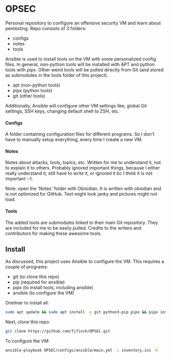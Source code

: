 # OPSEC
Personal repository to configure an offensive security VM and learn about pentesting. Repo consists of 3 folders:

* configs
* notes
* tools

Ansible is used to install tools on the VM with some personalized config files. In general, non-python tools will be installed with APT and python tools with pipx. Other weird tools will be pulled directly from Git (and stored as submodules in the tools folder of this project).

* apt (non-python tools)
* pipx (python tools)
* git (other tools)

Additionally, Ansible will configure other VM settings like, global Git settings, SSH keys, changing default shell to ZSH, etc.

#### Configs
A folder containing configuration files for different programs. So I don't have to manually setup everything, every time I create a new VM.

#### Notes
Notes about attacks, tools, topics, etc. Written for me to understand it, not to explain it to others. Probably ignored important things, because I either really understand it, still have to write it, or ignored it bc I think it is not important :-). 

Note: open the 'Notes' folder with Obisidian. It is written with obsidian and is not optimized for GitHub. Text might look janky and pictures might not load.

#### Tools
The added tools are submodules linked to their main Git repository. They are included for me to be easily pulled. Credits to the writers and contributors for making these awesome tools.

## Install
As discussed, this project uses Ansible to configure the VM. This requires a couple of programs:

* git (to clone this repo)
* pip (required for ansible)
* pipx (to install tools, including ansible)
* ansible (to configure the VM)

Oneliner to install all:
```bash
sudo apt update && sudo apt install -y git python3-pip pipx && pipx install ansible --include-deps && pipx ensurepath && exec $SHELL
```

Next, clone this repo:
```bash
git clone https://github.com/fjfinch/OPSEC.git
```

To configure the VM:
```bash
ansible-playbook OPSEC/configs/ansible/main.yml -i inventory.ini -K
```
